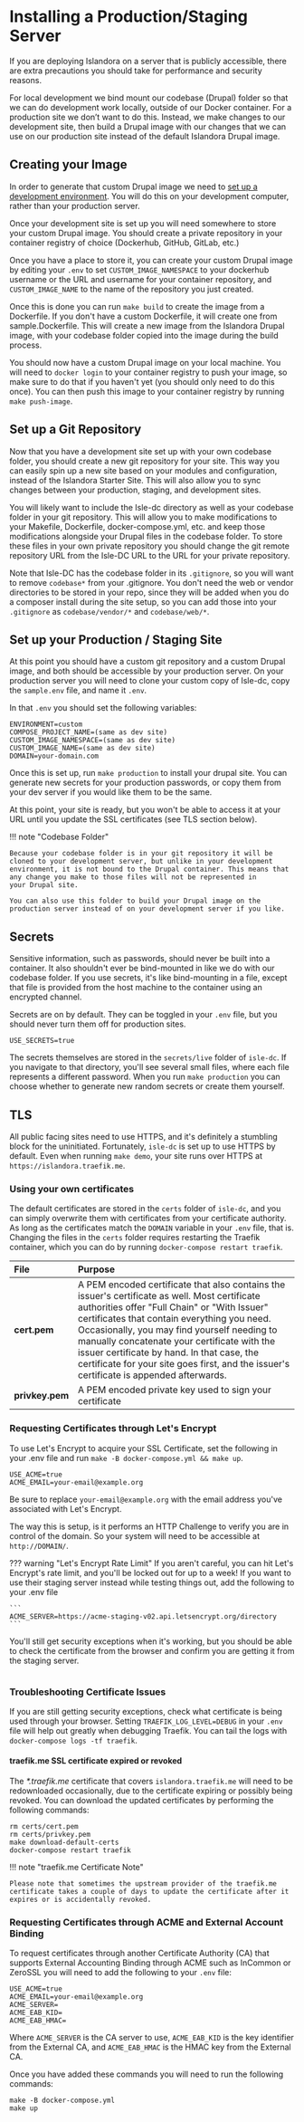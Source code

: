 # Installing a Production/Staging Server

If you are deploying Islandora on a server that is publicly accessible, there are extra precautions you should take for
performance and security reasons.

For local development we bind mount our codebase (Drupal) folder so that we can do development work locally, outside of 
our Docker container. For a production site we don’t want to do this. Instead, we make changes to our development site, 
then build a Drupal image with our changes that we can use on our production site instead of the default Islandora Drupal 
image.

## Creating your Image

In order to generate that custom Drupal image we need to [set up a development environment](docker-local.md). You will do this 
on your development computer, rather than your production server.

Once your development site is set up you will need somewhere to store your custom Drupal image. You should create a private 
repository in your container registry of choice (Dockerhub, GitHub, GitLab, etc.)

Once you have a place to store it, you can create your custom Drupal image by editing your `.env` to set `CUSTOM_IMAGE_NAMESPACE` 
to your dockerhub username or the URL and username for your container repository, and `CUSTOM_IMAGE_NAME` to the name of the 
repository you just created.

Once this is done you can run `make build` to create the image from a Dockerfile. If you don't have a custom Dockerfile, it will 
create one from sample.Dockerfile. This will create a new image from the Islandora Drupal image, with your codebase folder copied 
into the image during the build process. 

You should now have a custom Drupal image on your local machine. You will need to `docker login` to your container registry to push 
your image, so make sure to do that if you haven't yet (you should only need to do this once). You can then push this image to your 
container registry by running `make push-image`. 

## Set up a Git Repository

Now that you have a development site set up with your own codebase folder, you should create a new git repository for your site. 
This way you can easily spin up a new site based on your modules and configuration, instead of the Islandora Starter Site. This will 
also allow you to sync changes between your production, staging, and development sites.

You will likely want to include the Isle-dc directory as well as your codebase folder in your git repository. This will allow you to make modifications to 
your Makefile, Dockerfile, docker-compose.yml, etc. and keep those modifications alongside your Drupal files in the codebase folder. 
To store these files in your own private repository you should change the git remote repository URL from the Isle-DC URL to the URL for your private repository.

Note that Isle-DC has the codebase folder in its `.gitignore`, so you will want to remove `codebase*` from your .gitignore. You don't need
the web or vendor directories to be stored in your repo, since they will be added when you do a composer install during the site setup,
so you can add those into your `.gitignore` as `codebase/vendor/*` and `codebase/web/*`.


## Set up your Production / Staging Site

At this point you should have a custom git repository and a custom Drupal image, and both should be accessible by your production server.
On your production server you will need to clone your custom copy of Isle-dc, copy the `sample.env` file, and name it `.env`. 

In that `.env` you should set the following variables:
```
ENVIRONMENT=custom
COMPOSE_PROJECT_NAME=(same as dev site)
CUSTOM_IMAGE_NAMESPACE=(same as dev site)
CUSTOM_IMAGE_NAME=(same as dev site)
DOMAIN=your-domain.com
```

Once this is set up, run `make production` to install your drupal site. You can generate new secrets for your production passwords, or 
copy them from your dev server if you would like them to be the same.

At this point, your site is ready, but you won't be able to access it at your URL until you update the SSL certificates (see TLS section below).

!!! note "Codebase Folder"

    Because your codebase folder is in your git repository it will be cloned to your development server, but unlike in your development
    environment, it is not bound to the Drupal container. This means that any change you make to those files will not be represented in 
    your Drupal site.
    
    You can also use this folder to build your Drupal image on the production server instead of on your development server if you like.

## Secrets

Sensitive information, such as passwords, should never be built into a container.  It also shouldn't ever be bind-mounted in like we
do with our codebase folder.  If you use secrets, it's like bind-mounting in a file, except that file is provided from the host machine
to the container using an encrypted channel.

Secrets are on by default. They can be toggled in your `.env` file, but you should never turn them off for production sites.

```
USE_SECRETS=true
```

The secrets themselves are stored in the `secrets/live` folder of `isle-dc`.  If you navigate to that directory, you'll see several small
files, where each file represents a different password. When you run `make production` you can choose whether to generate new random 
secrets or create them yourself.

## TLS

All public facing sites need to use HTTPS, and it's definitely a stumbling block for the uninitiated.  Fortunately, `isle-dc` is
set up to  use HTTPS by default.  Even when running `make demo`, your site runs over HTTPS at `https://islandora.traefik.me`.

### Using your own certificates

The default certificates are stored in the `certs` folder of `isle-dc`, and you can simply overwrite them with certificates from your
certificate authority.  As long as the certificates match the `DOMAIN` variable in your `.env` file, that is. Changing the files in the `certs` folder requires restarting the Traefik container, which you can do by running `docker-compose restart traefik`.

| File | Purpose |
| :---- | :------- |
| __cert.pem__     | A PEM encoded certificate that also contains the issuer's certificate as well. Most certificate authorities offer "Full Chain" or "With Issuer" certificates that contain everything you need.  Occasionally, you may find yourself needing to manually concatenate your certificate with the issuer certificate by hand. In that case, the certificate for your site goes first, and the issuer's certificate is appended afterwards. |
| __privkey.pem__  | A PEM encoded private key used to sign your certificate |


### Requesting Certificates through Let's Encrypt

To use Let's Encrypt to acquire your SSL Certificate, set the following in your .env file and run `make -B docker-compose.yml && make up`.

```
USE_ACME=true
ACME_EMAIL=your-email@example.org
```

Be sure to replace `your-email@example.org` with the email address you've associated with Let's Encrypt.

The way this is setup, is it performs an HTTP Challenge to verify you are in control of the domain. So your system will need to be accessible at `http://DOMAIN/`.

??? warning  "Let's Encrypt Rate Limit"
    If you aren't careful, you can hit Let's Encrypt's rate limit, and you'll be locked out for up to a week!  If you want to use their staging server instead while testing things out, add the following to your .env file

    ```
    ACME_SERVER=https://acme-staging-v02.api.letsencrypt.org/directory
    ```

You'll still get security exceptions when it's working, but you should be able to check the certificate from the browser and confirm you are getting it from the staging server.

```
```

### Troubleshooting Certificate Issues

If you are still getting security exceptions, check what certificate is being used through your browser.  Setting `TRAEFIK_LOG_LEVEL=DEBUG` in your `.env` file will help out greatly when debugging Traefik.  You can tail the logs with `docker-compose logs -tf traefik`.

#### traefik.me SSL certificate expired or revoked
The _*.traefik.me_ certificate that covers `islandora.traefik.me` will need to be redownloaded occasionally, due to the certificate expiring or possibly being revoked. You can download the updated certificates by performing the following commands:

```
rm certs/cert.pem
rm certs/privkey.pem
make download-default-certs
docker-compose restart traefik
```

!!! note "traefik.me Certificate Note"

    Please note that sometimes the upstream provider of the traefik.me certificate takes a couple of days to update the certificate after it expires or is accidentally revoked.

### Requesting Certificates through ACME and External Account Binding

To request certificates through another Certificate Authority (CA) that supports External Accounting Binding through ACME such as InCommon or ZeroSSL you will need to add the following to your `.env` file:

```
USE_ACME=true
ACME_EMAIL=your-email@example.org
ACME_SERVER=
ACME_EAB_KID=
ACME_EAB_HMAC=
```

Where `ACME_SERVER` is the CA server to use, `ACME_EAB_KID` is the key identifier from the External CA, and `ACME_EAB_HMAC` is the HMAC key from the External CA.

Once you have added these commands you will need to run the following commands:

```
make -B docker-compose.yml
make up
```
